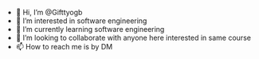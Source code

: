 - 👋 Hi, I’m @Gifttyogb
- 👀 I’m interested in software engineering 
- 🌱 I’m currently learning software engineering 
- 💞️ I’m looking to collaborate with anyone here interested in same course
- 📫 How to reach me is by DM

<!---
Gifttyogb/Gifttyogb is a ✨ special ✨ repository because its `README.md` (this file) appears on your GitHub profile.
You can click the Preview link to take a look at your changes.
--->
